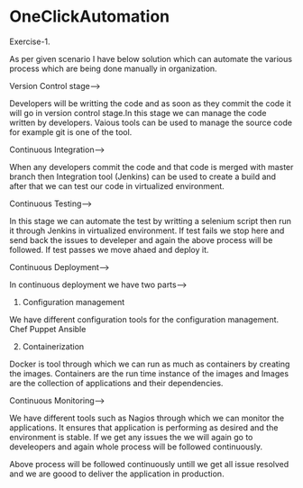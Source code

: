 # OneClickAutomation

Exercise-1.

As per given scenario I have below solution which can automate the various process which are being done manually in organization.

Version Control stage-->

Developers will be writting the code and as soon as they commit the code it will go in version control stage.In this stage we can manage the code written by developers.
Vaious tools can be used to manage the source code for example git is one of the tool.

Continuous Integration-->

When any developers commit the code and that code is merged with master branch then Integration tool (Jenkins) can be used to create a build and after that we can test our code in virtualized environment.

Continuous Testing-->

In this stage we can automate the test by writting a selenium script then run it through Jenkins in virtualized environment.
If test fails we stop here and send back the issues to develeper and again the above process will be followed.
If test passes we move ahaed and deploy it.

Continuous Deployment-->

In continuous deployment we have two parts-->
1. Configuration management

We have different configuration tools for the configuration management.
Chef
Puppet
Ansible

2. Containerization

Docker is tool through which we can run as much as containers by creating the images. Containers are the run time instance of the images and Images are the collection of applications and their dependencies.

Continuous Monitoring-->

We have different tools such as Nagios through which we can monitor the applications. It ensures that application is performing as desired and the environment is stable.
If we get any issues the we will again go to develeopers and again whole process will be followed continuously.



Above process will be followed continuously untill we get all issue resolved and we are goood to deliver the application in production.
